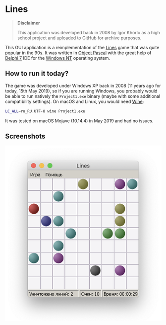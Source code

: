 # Lines

> **Disclaimer**
> 
> This application was developed back in 2008 by Igor Khorlo as a high school project and uploaded to GitHub for archive purposes.

This GUI application is a reimplementation of the [Lines](https://ru.wikipedia.org/wiki/Color_Lines) game that was quite popular in the 90s. It was written in [Object Pascal](https://en.wikipedia.org/wiki/Object_Pascal) with the great help of [Delphi 7](https://en.wikipedia.org/wiki/Delphi_(IDE)) IDE for the [Windows NT](https://en.wikipedia.org/wiki/Windows_NT) operating system.

## How to run it today?

The game was developed under Windows XP back in 2008 (11 years ago for today, 15th May 2019), so if you are running Windows, you probably would be able to run natively the `Project1.exe` binary (maybe with some additional compatibility settings). On macOS and Linux, you would need [Wine](https://www.winehq.org/):

```sh
LC_ALL=ru_RU.UTF-8 wine Project1.exe
```

It was tested on macOS Mojave (10.14.4) in May 2019 and had no issues.

## Screenshots

![](./screenshots/lines.png)
